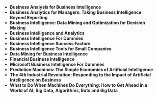 <ul>
  
 <li><b><a target="_blank" href="https://github.com/manjunath5496/Business-Intelligence-Books/blob/master/bim(1).pdf" style="text-decoration:none;">Business Analysis for Business Intelligence</a></b></li>
  
<li><b><a target="_blank" href="https://github.com/manjunath5496/Business-Intelligence-Books/blob/master/bim(2).pdf" style="text-decoration:none;">Business Analytics for Managers: Taking Business Intelligence Beyond Reporting</a></b></li>

<li><b><a target="_blank" href="https://github.com/manjunath5496/Business-Intelligence-Books/blob/master/bim(3).pdf" style="text-decoration:none;"> Business Intelligence: Data Mining and Optimization for Decision Making</a></b></li>
<li><b><a target="_blank" href="https://github.com/manjunath5496/Business-Intelligence-Books/blob/master/bim(4).pdf" style="text-decoration:none;"> Business Intelligence and Analytics</a></b></li>
                            
  <li><b><a target="_blank" href="https://github.com/manjunath5496/Business-Intelligence-Books/blob/master/bim(5).pdf" style="text-decoration:none;">Business Intelligence For Dummies</a></b></li>  
     <li><b><a target="_blank" href="https://github.com/manjunath5496/Business-Intelligence-Books/blob/master/bim(6).pdf" style="text-decoration:none;">Business Intelligence Success Factors</a></b></li>  
  
<li><b><a target="_blank" href="https://github.com/manjunath5496/Business-Intelligence-Books/blob/master/bim(7).pdf" style="text-decoration:none;">Business Intelligence Tools for Small Companies</a></b></li>
<li><b><a target="_blank" href="https://github.com/manjunath5496/Business-Intelligence-Books/blob/master/bim(8).pdf" style="text-decoration:none;">Data Mining for Business Intelligence</a></b></li>
  
<li><b><a target="_blank" href="https://github.com/manjunath5496/Business-Intelligence-Books/blob/master/bim(9).pdf" style="text-decoration:none;">Financial Business Intelligence</a></b></li>
<li><b><a target="_blank" href="https://github.com/manjunath5496/Business-Intelligence-Books/blob/master/bim(10).pdf" style="text-decoration:none;">Microsoft Business Intelligence For Dummies</a></b></li>
  
<li><b><a target="_blank" href="https://github.com/manjunath5496/Business-Intelligence-Books/blob/master/bim(11).pdf" style="text-decoration:none;">Prediction Machines: The Simple Economics of Artificial Intelligence</a></b></li>
  
  <li><b><a target="_blank" href="https://github.com/manjunath5496/Business-Intelligence-Books/blob/master/bim(12).pdf" style="text-decoration:none;">The 4th Industrial Revolution: Responding to the Impact of Artificial Intelligence on Business </a></b></li>
<li><b><a target="_blank" href="https://github.com/manjunath5496/Business-Intelligence-Books/blob/master/bim(13).pdf" style="text-decoration:none;">What to Do When Machines Do Everything: How to Get Ahead in a World of AI, Big Data, Algorithms, Bots and Big Data</a></b></li>
  

</ul>
